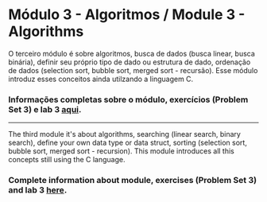 # Módulo 3 - Algoritmos / Module 3 - Algorithms

O terceiro módulo é sobre algoritmos, busca de dados (busca linear, busca binária), definir seu próprio tipo de dado ou estrutura de dado, ordenação de dados (selection sort, bubble sort, merged sort - recursão). Esse módulo introduz esses conceitos ainda utilzando a linguagem C.

### Informações completas sobre o módulo, exercícios (Problem Set 3) e lab 3 [aqui](https://cs50.harvard.edu/x/2021/weeks/3/).
----
The third module it's about algorithms, searching (linear search, binary search), define your own data type or data struct, sorting (selection sort, bubble sort, merged sort - recursion). This module introduces all this concepts still using the C language.

### Complete information about module, exercises (Problem Set 3) and lab 3 [here](https://cs50.harvard.edu/x/2021/weeks/3/).